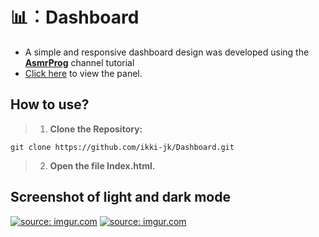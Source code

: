 # 📊︰Dashboard
- A simple and responsive dashboard design was developed using the **[AsmrProg](https://www.youtube.com/watch?v=YJTKlAvbDo4)** channel tutorial
- [Click here](https://ikki-jk.github.io/Dashboard/) to view the panel.


## How to use?

> 1. **Clone the Repository:**
```
git clone https://github.com/ikki-jk/Dashboard.git
```
> 2. **Open the file Index.html.**



## Screenshot of light and dark mode
<a href="https://imgur.com/Dr8FYj0"><img src="https://i.imgur.com/Dr8FYj0.png" title="source: imgur.com" /></a>
<a href="https://imgur.com/0opwn2T"><img src="https://i.imgur.com/0opwn2T.png" title="source: imgur.com" /></a>
